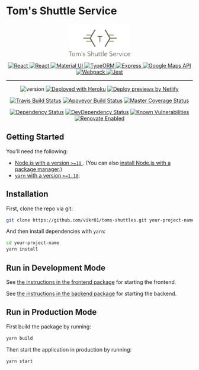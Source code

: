 # Tom's Shuttle Service

<div align="center">
  <img alt="Tom's Shuttle Service" style="max-height:100px;""
      src="./packages/frontend/src/images/logo.png"/>
</div>

<div align="center">
  <a href="https://reactjs.org" rel="noopener" target="_blank">
    <img alt="React" height="60" 
      src="https://raw.githubusercontent.com/yarnpkg/assets/master/yarn-kitten-circle.png"/>
  </a>
  <a href="https://reactjs.org" rel="noopener" target="_blank">
    <img alt="React" height="60" 
      src="https://avatars.githubusercontent.com/u/6412038"/>
  </a>
  <a href="https://material-ui.com/" rel="noopener" target="_blank">
    <img height="60" width="60" src="https://material-ui.com/static/images/material-ui-logo.svg" alt="Material UI"/>
  </a>
  <a href="http://typeorm.io/" rel="noopener" target="_blank">
    <img alt="TypeORM" height="60" src="https://raw.githubusercontent.com/typeorm/typeorm.github.io/master/image/logo/logo.png"/>
  </a> 
  <a href="https://expressjs.com" rel="noopener" target="_blank">
    <img alt="Express" height="60" 
      src="https://avatars.githubusercontent.com/u/5658226"/>
  </a>
  <a href="https://developers.google.com/maps/" rel="noopener" target="_blank">
    <img alt="Google Maps API" height="60" 
      src="https://avatars.githubusercontent.com/u/3717923"/>
  </a>
  <a href="https://webpack.js.org" rel="noopener" target="_blank">
    <img alt="Webpack"  height="60" src="https://raw.githubusercontent.com/webpack/media/master/logo/icon.png"/>
  </a> 
  <a href="https://jestjs.io" rel="noopener" target="_blank">
    <img height="60" src="https://jestjs.io/img/jest.png" alt="Jest"/>
  </a>
</div>

<hr>

<div align="center">

![version](https://img.shields.io/badge/version-0.2.0-blue.svg)
[![Deployed with Heroku](https://img.shields.io/badge/deployed%20with-heroku-purple.svg?logo=heroku)](https://sjshuttle.herokuapp.com)
[![Deploy previews by Netlify](https://img.shields.io/badge/deploy%20previews%20by-netlify-teal.svg?logo=netlify)](https://toms-shuttles.netlify.com)

[![Travis Build Status](https://img.shields.io/travis/com/vikr01/toms-shuttles.svg?label=linux/macOS&logo=linux)](https://travis-ci.org/vikr01/toms-shuttles)
[![Appveyor Build Status](https://img.shields.io/appveyor/ci/vikr01/toms-shuttles.svg?label=windows&logo=windows)](https://ci.appveyor.com/project/vikr01/toms-shuttles/branch/master)
[![Master Coverage Status](https://img.shields.io/codecov/c/github/vikr01/toms-shuttles/master.svg?label=coverage&logo=codecov)](https://codecov.io/gh/vikr01/toms-shuttles/branch/master)

[![Dependency Status](https://img.shields.io/david/vikr01/toms-shuttles.svg?label=dependencies)](https://david-dm.org/vikr01/toms-shuttles)
[![DevDependency Status](https://img.shields.io/david/dev/vikr01/toms-shuttles.svg?label=devDependencies)](https://david-dm.org/vikr01/toms-shuttles?type=dev)
[![Known Vulnerabilities](https://snyk.io/test/github/vikr01/toms-shuttles/badge.svg?targetFile=package.json)](https://snyk.io/test/github/vikr01/toms-shuttles?targetFile=package.json)
[![Renovate Enabled](https://img.shields.io/badge/renovate-enabled-brightgreen.svg?logo=renovatebot)](https://renovatebot.com/)

</div>

## Getting Started

You'll need the following:

- [Node.js with a version `>=10` ](https://nodejs.org/en/download/). (You can also [install Node.js with a package manager](https://nodejs.org/en/download/package-manager/).)
- [`yarn` with a version `>=1.10`](https://yarnpkg.com/en/docs/install).

## Installation

First, clone the repo via git:

```bash
git clone https://github.com/vikr01/toms-shuttles.git your-project-name
```

And then install dependencies with `yarn`:

```bash
cd your-project-name
yarn install
```

## Run in Development Mode

See [the instructions in the frontend package](./packages/frontend) for starting the frontend.

See [the instructions in the backend package](./packages/backend) for starting the backend.

## Run in Production Mode

First build the package by running:

```bash
yarn build
```

Then start the application in production by running:

```bash
yarn start
```
